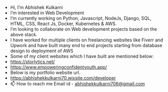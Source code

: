 - Hi, I’m Abhishek Kulkarni
- I’m interested in Web Development
- I’m currently working on Python, Javascript, NodeJs, Django, SQL, HTML, CSS, React Js, Docker, Kubernetes & AWS.
- I’m looking to collaborate on Web development projects based on the above stack.
- I have worked for multiple clients on freelancing websites like Fiverr and Upwork and have built many end to end projects starting from database design to          deployment of AWS
- Some of my client websites which I have built are mentioned below:
-    https://storlytics.net/
-    https://www.empoweringconfidentyouth.app/
- Below is my portfolio website url.
-    https://abhishekkulkarni70.wixsite.com/developer
- 📫 How to reach me 
     Email id - abhishekkulkarni706@gmail.com

<!---
abhi-kulkarni/abhi-kulkarni is a ✨ special ✨ repository because its `README.md` (this file) appears on your GitHub profile.
You can click the Preview link to take a look at your changes.
--->
